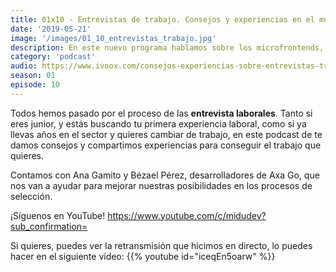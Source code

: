 ```yaml
---
title: 01x10 - Entrevistas de trabajo. Consejos y experiencias en el mundo laboral de la programación.
date: '2019-05-21'
image: '/images/01_10_entrevistas_trabajo.jpg'
description: En este nuevo programa hablamos sobre los microfrontends, una nueva arquitectura diseñada para llevar el potencial de los microservicios al cliente. ¿Cómo? Pues permitiendo que cada equipo tenga la libertad de deployar el trozo de frontend en el que está trabajando.
category: 'podcast'
audio: https://www.ivoox.com/consejos-experiencias-sobre-entrevistas-trabajo-en_mf_36054265_feed_1.mp3
season: 01
episode: 10
---
```


Todos hemos pasado por el proceso de las **entrevista laborales**. Tanto si eres junior, y estás buscando tu primera experiencia laboral, como si ya llevas años en el sector y quieres cambiar de trabajo, en este podcast de **<WhatTheFront />** te damos consejos y compartimos experiencias para conseguir el trabajo que quieres.

Contamos con Ana Gamito y Bézael Pérez, desarrolladores de Axa Go, que nos van a ayudar para mejorar nuestras posibilidades en los procesos de selección.

¡Síguenos en YouTube! https://www.youtube.com/c/midudev?sub_confirmation=

Si quieres, puedes ver la retransmisión que hicimos en directo, lo puedes hacer en el siguiente vídeo:
{{% youtube id="iceqEn5oarw" %}}